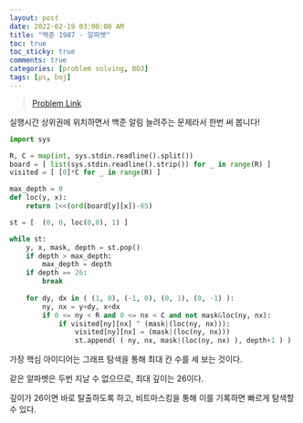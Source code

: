 ```yaml
--- 
layout: post
date: 2022-02-19 03:00:00 AM
title: "백준 1987 - 알파벳"
toc: true
toc_sticky: true
comments: true
categories: [problem solving, BOJ]
tags: [ps, boj]
---
```


> [Problem Link](https://www.acmicpc.net/problem/1987)

실행시간 상위권에 위치하면서 백준 알림 늘려주는 문제라서 한번 써 봅니다!

```python
import sys

R, C = map(int, sys.stdin.readline().split())
board = [ list(sys.stdin.readline().strip()) for _ in range(R) ]
visited = [ [0]*C for _ in range(R) ]

max_depth = 0
def loc(y, x):
    return 1<<(ord(board[y][x])-65)

st = [  (0, 0, loc(0,0), 1) ]

while st:
    y, x, mask, depth = st.pop()
    if depth > max_depth:
        max_depth = depth
    if depth == 26:
        break
    
    for dy, dx in ( (1, 0), (-1, 0), (0, 1), (0, -1) ):
        ny, nx = y+dy, x+dx
        if 0 <= ny < R and 0 <= nx < C and not mask&loc(ny, nx):
            if visited[ny][nx] ^ (mask|(loc(ny, nx))):
                visited[ny][nx] = (mask|(loc(ny, nx)))
                st.append( ( ny, nx, mask|(loc(ny, nx) ), depth+1 ) )
```


가장 핵심 아이디어는 그래프 탐색을 통해 최대 칸 수를 세 보는 것이다.

같은 알파벳은 두번 지날 수 없으므로, 최대 깊이는 26이다.

깊이가 26이면 바로 탈출하도록 하고, 비트마스킹을 통해 이를 기록하면 빠르게 탐색할 수 있다.